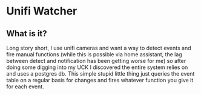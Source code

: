 # Unifi Watcher

## What is it?
Long story short, I use unifi cameras and want a way to detect events and fire manual functions (while this is possible via home assistant, the lag between detect and notification has been getting worse for me) so after doing some digging into my UCK I discovered the entire system relies on and uses a postgres db. This simple stupid little thing just queries the event table on a regular basis for changes and fires whatever function you give it for each event.
